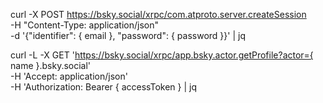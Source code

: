 <!-- トークンの取得 -->
curl -X POST https://bsky.social/xrpc/com.atproto.server.createSession \
    -H "Content-Type: application/json" \
    -d '{"identifier": { email }, "password": { password }}' | jq

<!-- プロフィールの取得 -->
curl -L -X GET 'https://bsky.social/xrpc/app.bsky.actor.getProfile?actor={ name }.bsky.social' \
-H 'Accept: application/json' \
-H 'Authorization: Bearer { accessToken } | jq
